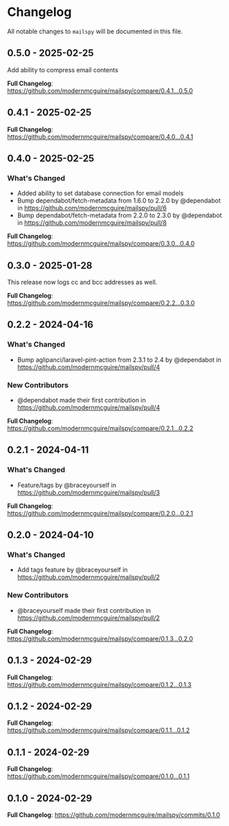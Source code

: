 # Changelog

All notable changes to `mailspy` will be documented in this file.

## 0.5.0 - 2025-02-25

Add ability to compress email contents

**Full Changelog**: https://github.com/modernmcguire/mailspy/compare/0.4.1...0.5.0

## 0.4.1 - 2025-02-25

**Full Changelog**: https://github.com/modernmcguire/mailspy/compare/0.4.0...0.4.1

## 0.4.0 - 2025-02-25

### What's Changed

* Added ability to set database connection for email models
* Bump dependabot/fetch-metadata from 1.6.0 to 2.2.0 by @dependabot in https://github.com/modernmcguire/mailspy/pull/6
* Bump dependabot/fetch-metadata from 2.2.0 to 2.3.0 by @dependabot in https://github.com/modernmcguire/mailspy/pull/8

**Full Changelog**: https://github.com/modernmcguire/mailspy/compare/0.3.0...0.4.0

## 0.3.0 - 2025-01-28

This release now logs cc and bcc addresses as well.

**Full Changelog**: https://github.com/modernmcguire/mailspy/compare/0.2.2...0.3.0

## 0.2.2 - 2024-04-16

### What's Changed

* Bump aglipanci/laravel-pint-action from 2.3.1 to 2.4 by @dependabot in https://github.com/modernmcguire/mailspy/pull/4

### New Contributors

* @dependabot made their first contribution in https://github.com/modernmcguire/mailspy/pull/4

**Full Changelog**: https://github.com/modernmcguire/mailspy/compare/0.2.1...0.2.2

## 0.2.1 - 2024-04-11

### What's Changed

* Feature/tags by @braceyourself in https://github.com/modernmcguire/mailspy/pull/3

**Full Changelog**: https://github.com/modernmcguire/mailspy/compare/0.2.0...0.2.1

## 0.2.0 - 2024-04-10

### What's Changed

* Add tags feature by @braceyourself in https://github.com/modernmcguire/mailspy/pull/2

### New Contributors

* @braceyourself made their first contribution in https://github.com/modernmcguire/mailspy/pull/2

**Full Changelog**: https://github.com/modernmcguire/mailspy/compare/0.1.3...0.2.0

## 0.1.3 - 2024-02-29

**Full Changelog**: https://github.com/modernmcguire/mailspy/compare/0.1.2...0.1.3

## 0.1.2 - 2024-02-29

**Full Changelog**: https://github.com/modernmcguire/mailspy/compare/0.1.1...0.1.2

## 0.1.1 - 2024-02-29

**Full Changelog**: https://github.com/modernmcguire/mailspy/compare/0.1.0...0.1.1

## 0.1.0 - 2024-02-29

**Full Changelog**: https://github.com/modernmcguire/mailspy/commits/0.1.0
